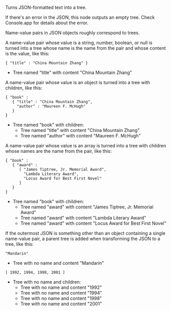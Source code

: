 Turns JSON-formatted text into a tree.

If there's an error in the JSON, this node outputs an empty tree. Check Console.app for details about the error.

Name-value pairs in JSON objects roughly correspond to trees.

A name-value pair whose value is a string, number, boolean, or null is turned into a tree whose name is the name from the pair and whose content is the value, like this:

    { "title" : "China Mountain Zhang" }

   - Tree named "title" with content "China Mountain Zhang"

A name-value pair whose value is an object is turned into a tree with children, like this:

    { "book" :
       { "title" : "China Mountain Zhang",
         "author" : "Maureen F. McHugh"
       }
    }

   - Tree named "book" with children:
      - Tree named "title" with content "China Mountain Zhang"
      - Tree named "author" with content "Maureen F. McHugh"

A name-value pair whose value is an array is turned into a tree with children whose names are the name from the pair, like this:

    { "book" :
       { "award" :
          [ "James Tiptree, Jr. Memorial Award",
            "Lambda Literary Award",
            "Locus Award for Best First Novel"
          ]
       }
    }

   - Tree named "book" with children:
      - Tree named "award" with content "James Tiptree, Jr. Memorial Award"
      - Tree named "award" with content "Lambda Literary Award"
      - Tree named "award" with content "Locus Award for Best First Novel"

If the outermost JSON is something other than an object containing a single name-value pair, a parent tree is added when transforming the JSON to a tree, like this:

    "Mandarin"

   - Tree with no name and content "Mandarin"

<!-- -->

    [ 1992, 1994, 1998, 2001 ]

   - Tree with no name and children:
      - Tree with no name and content "1992"
      - Tree with no name and content "1994"
      - Tree with no name and content "1998"
      - Tree with no name and content "2001"
